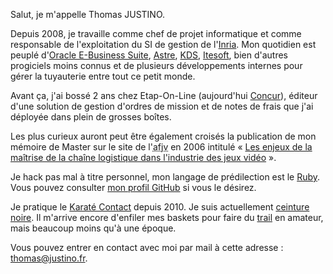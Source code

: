 Salut, je m'appelle Thomas JUSTINO.

Depuis 2008, je travaille comme chef de projet informatique et comme responsable
de l'exploitation du SI de gestion de l'[Inria](http://www.inria.fr/). Mon
quotidien est peuplé d'[Oracle E-Business Suite](http://www.oracle.com/fr/products/applications/ebusiness/overview/index.html), 
[Astre](http://www.gfi.fr/collectivites/rh_astre_rh.php), 
[KDS](http://www.kds.com/), [Itesoft](http://www.itesoft.fr/), bien d'autres
progiciels moins connus et de plusieurs développements internes pour gérer la 
tuyauterie entre tout ce petit monde.

Avant ça, j'ai bossé 2 ans chez Etap-On-Line (aujourd'hui 
[Concur](https://www.concur.com/fr-fr)), éditeur d'une solution de gestion 
d'ordres de mission et de notes de frais que j'ai déployée dans plein de 
grosses boîtes.

Les plus curieux auront peut être également croisés la publication de mon
mémoire de Master sur le site de 
l'<abbr title="Agence Française pour le Jeu Vidéo">afjv</abbr> en 2006 intitulé 
« [Les enjeux de la maîtrise de la chaîne logistique dans l'industrie des jeux 
vidéo](http://www.afjv.com/press0603/060313_enjeux_logistique_jeux_video.htm) ».

Je hack pas mal à titre personnel, mon langage de prédilection est le 
[Ruby](http://www.ruby-lang.org/en/). Vous pouvez consulter 
[mon profil GitHub](https://github.com/tjustino) si vous le désirez.

Je pratique le 
[Karaté Contact](http://fr.wikipedia.org/wiki/Dominique_Valera#Karate-contact) 
depuis 2010. Je suis actuellement 
[ceinture noire](http://www.ffkarate.fr/clubs/dan_fiche.php?NUM_IDENT=10524616).
Il m'arrive encore d'enfiler mes baskets pour faire du 
[trail](https://fr.wikipedia.org/wiki/Trail_%28course_%C3%A0_pied%29) en 
amateur, mais beaucoup moins qu'à une époque.

Vous pouvez entrer en contact avec moi par mail à cette adresse : 
[thomas@justino.fr](mailto:thomas@justino.fr).